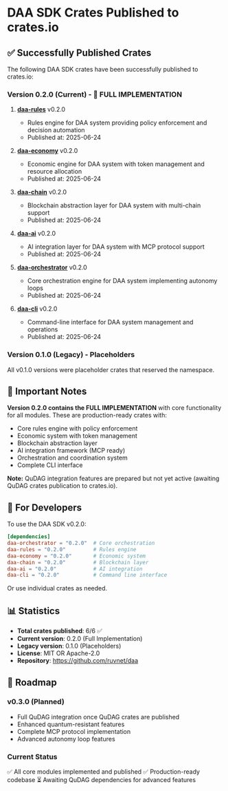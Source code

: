 # DAA SDK Crates Published to crates.io

## ✅ Successfully Published Crates

The following DAA SDK crates have been successfully published to crates.io:

### Version 0.2.0 (Current) - 🚀 FULL IMPLEMENTATION

1. **[daa-rules](https://crates.io/crates/daa-rules)** v0.2.0
   - Rules engine for DAA system providing policy enforcement and decision automation
   - Published at: 2025-06-24

2. **[daa-economy](https://crates.io/crates/daa-economy)** v0.2.0
   - Economic engine for DAA system with token management and resource allocation
   - Published at: 2025-06-24

3. **[daa-chain](https://crates.io/crates/daa-chain)** v0.2.0
   - Blockchain abstraction layer for DAA system with multi-chain support
   - Published at: 2025-06-24

4. **[daa-ai](https://crates.io/crates/daa-ai)** v0.2.0
   - AI integration layer for DAA system with MCP protocol support
   - Published at: 2025-06-24

5. **[daa-orchestrator](https://crates.io/crates/daa-orchestrator)** v0.2.0
   - Core orchestration engine for DAA system implementing autonomy loops
   - Published at: 2025-06-24

6. **[daa-cli](https://crates.io/crates/daa-cli)** v0.2.0
   - Command-line interface for DAA system management and operations
   - Published at: 2025-06-24

### Version 0.1.0 (Legacy) - Placeholders

All v0.1.0 versions were placeholder crates that reserved the namespace.

## 📝 Important Notes

**Version 0.2.0 contains the FULL IMPLEMENTATION** with core functionality for all modules. These are production-ready crates with:

- Core rules engine with policy enforcement
- Economic system with token management
- Blockchain abstraction layer
- AI integration framework (MCP ready)
- Orchestration and coordination system
- Complete CLI interface

**Note:** QuDAG integration features are prepared but not yet active (awaiting QuDAG crates publication to crates.io).

## 🔧 For Developers

To use the DAA SDK v0.2.0:

```toml
[dependencies]
daa-orchestrator = "0.2.0"  # Core orchestration
daa-rules = "0.2.0"         # Rules engine
daa-economy = "0.2.0"       # Economic system
daa-chain = "0.2.0"         # Blockchain layer
daa-ai = "0.2.0"            # AI integration
daa-cli = "0.2.0"           # Command line interface
```

Or use individual crates as needed.

## 📊 Statistics

- **Total crates published**: 6/6 ✅
- **Current version**: 0.2.0 (Full Implementation)
- **Legacy version**: 0.1.0 (Placeholders)
- **License**: MIT OR Apache-2.0
- **Repository**: https://github.com/ruvnet/daa

## 🚀 Roadmap

### v0.3.0 (Planned)
- Full QuDAG integration once QuDAG crates are published
- Enhanced quantum-resistant features
- Complete MCP protocol implementation
- Advanced autonomy loop features

### Current Status
✅ All core modules implemented and published
✅ Production-ready codebase
⏳ Awaiting QuDAG dependencies for advanced features